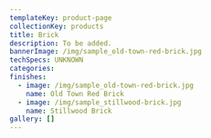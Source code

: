 ```yaml
---
templateKey: product-page
collectionKey: products
title: Brick
description: To be added.
bannerImage: /img/sample_old-town-red-brick.jpg
techSpecs: UNKNOWN
categories:
finishes:
  - image: /img/sample_old-town-red-brick.jpg
    name: Old Town Red Brick
  - image: /img/sample_stillwood-brick.jpg
    name: Stillwood Brick
gallery: []
---
```


